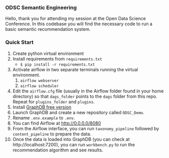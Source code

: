 ### ODSC Semantic Engineering
Hello, thank you for attending my session at the Open Data Science Conference. In this codebase you will find the necessary code to run a basic semantic recommendation system. 

### Quick Start
1. Create python virtual environment
2. Install requirements from `requirements.txt`
    - `$ pip install -r requirements.txt`
3. Activate airflow in two separate terminals running the virtual environment. 
    1. `airflow webserver`
    2. `airflow scheduler`
4. Edit the `airflow.cfg` file (usually in the Airflow folder found in your home directory) so that `dags_folder` points to the `dags` folder from this repo. Repeat for `plugins_folder` and `plugins`. 
5. Install [GraphDB free version](https://www.ontotext.com/products/graphdb/download/)
6. Launch GraphDB and create a new repository called `ODSC_Demo`. 
7. Rename `.env.example` to `.env`. 
8. You can find Airflow at http://0.0.0.0/8080
9. From the Airflow interface, you can run `taxonomy_pipeline` followed by `content_pipeline` to prepare the data. 
10. Once the data is loaded into GraphDB (you can check at http://localhost:7200), you can run `workbench.py` to run the recommendation algorithm and see results. 